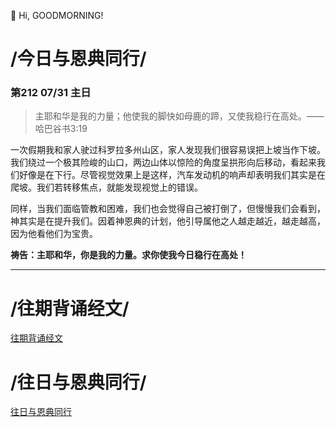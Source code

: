 👋 Hi, GOODMORNING!

# /今日与恩典同行/

### 第212 07/31 主日

>主耶和华是我的力量；他使我的脚快如母鹿的蹄，又使我稳行在高处。——哈巴谷书3:19

一次假期我和家人驶过科罗拉多州山区，家人发现我们很容易误把上坡当作下坡。我们绕过一个极其险峻的山口，两边山体以惊险的角度呈拱形向后移动，看起来我们好像是在下行。尽管视觉效果上是这样，汽车发动机的响声却表明我们其实是在爬坡。我们若转移焦点，就能发现视觉上的错误。

同样，当我们面临管教和困难，我们也会觉得自己被打倒了，但慢慢我们会看到，神其实是在提升我们。因着神恩典的计划，他引导属他之人越走越近，越走越高，因为他看他们为宝贵。

**祷告：主耶和华，你是我的力量。求你使我今日稳行在高处！**
- - -

# /往期背诵经文/

[往期背诵经文](https://github.com/GOODNEWSNOW/GOODNEWSNOW/blob/main/past%20scripture.md)

# /往日与恩典同行/

[往日与恩典同行](https://github.com/GOODNEWSNOW/GOODNEWSNOW/blob/main/past%20food.md)

